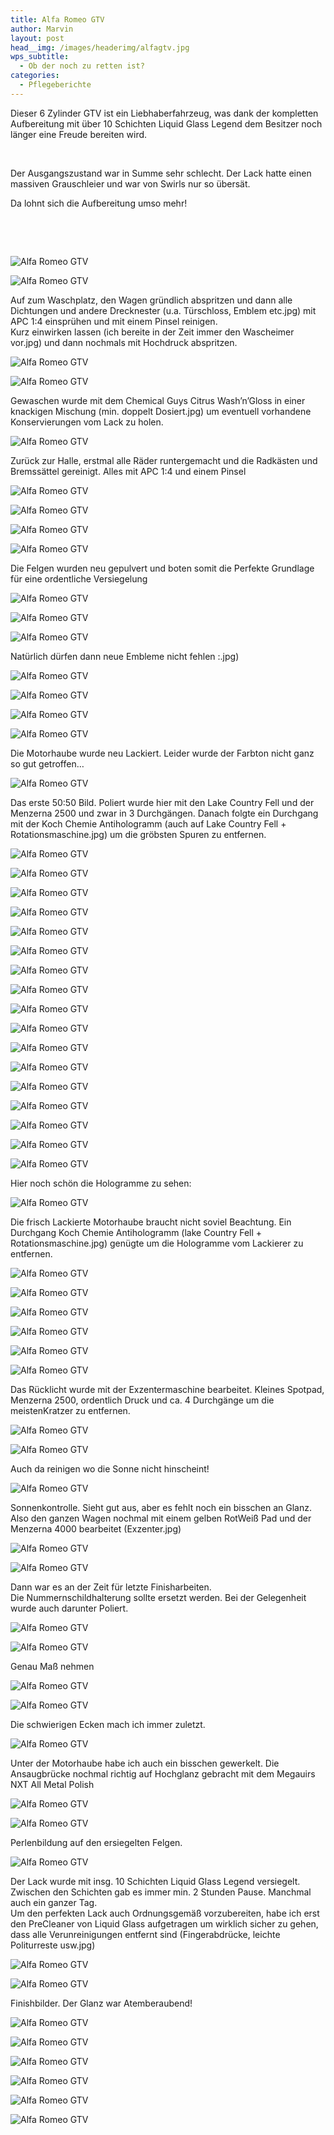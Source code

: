 ```yaml
---
title: Alfa Romeo GTV
author: Marvin
layout: post
head__img: /images/headerimg/alfagtv.jpg
wps_subtitle:
  - Ob der noch zu retten ist?
categories:
  - Pflegeberichte
---
```

Dieser 6 Zylinder GTV ist ein Liebhaberfahrzeug, was dank der kompletten Aufbereitung mit über 10 Schichten Liquid Glass Legend dem Besitzer noch länger eine Freude bereiten wird.

&nbsp;

Der Ausgangszustand war in Summe sehr schlecht. Der Lack hatte einen massiven Grauschleier und war von Swirls nur so übersät.

Da lohnt sich die Aufbereitung umso mehr!

&nbsp;

&nbsp;

![Alfa Romeo GTV](//s3.eu-central-1.amazonaws.com/glossbossimages/marvin/alfagtv/IMG_6054.jpg)

![Alfa Romeo GTV](//s3.eu-central-1.amazonaws.com/glossbossimages/marvin/alfagtv/IMG_6055.jpg)

Auf zum Waschplatz, den Wagen gründlich abspritzen und dann alle Dichtungen und andere Drecknester (u.a. Türschloss, Emblem etc.jpg) mit APC 1:4 einsprühen und mit einem Pinsel reinigen.  
Kurz einwirken lassen (ich bereite in der Zeit immer den Wascheimer vor.jpg) und dann nochmals mit Hochdruck abspritzen.

![Alfa Romeo GTV](//s3.eu-central-1.amazonaws.com/glossbossimages/marvin/alfagtv/IMG_6058.jpg)

![Alfa Romeo GTV](//s3.eu-central-1.amazonaws.com/glossbossimages/marvin/alfagtv/IMG_6059.jpg)

Gewaschen wurde mit dem Chemical Guys Citrus Wash&#8217;n&#8217;Gloss in einer knackigen Mischung (min. doppelt Dosiert.jpg) um eventuell vorhandene Konservierungen vom Lack zu holen.

![Alfa Romeo GTV](//s3.eu-central-1.amazonaws.com/glossbossimages/marvin/alfagtv/IMG_6061.jpg)

Zurück zur Halle, erstmal alle Räder runtergemacht und die Radkästen und Bremssättel gereinigt. Alles mit APC 1:4 und einem Pinsel

![Alfa Romeo GTV](//s3.eu-central-1.amazonaws.com/glossbossimages/marvin/alfagtv/IMG_6062.jpg)

![Alfa Romeo GTV](//s3.eu-central-1.amazonaws.com/glossbossimages/marvin/alfagtv/IMG_6063.jpg)

![Alfa Romeo GTV](//s3.eu-central-1.amazonaws.com/glossbossimages/marvin/alfagtv/IMG_6064.jpg)

![Alfa Romeo GTV](//s3.eu-central-1.amazonaws.com/glossbossimages/marvin/alfagtv/IMG_6065.jpg)

Die Felgen wurden neu gepulvert und boten somit die Perfekte Grundlage für eine ordentliche Versiegelung

![Alfa Romeo GTV](//s3.eu-central-1.amazonaws.com/glossbossimages/marvin/alfagtv/IMG_6067.jpg)

![Alfa Romeo GTV](//s3.eu-central-1.amazonaws.com/glossbossimages/marvin/alfagtv/IMG_6068.jpg)

![Alfa Romeo GTV](//s3.eu-central-1.amazonaws.com/glossbossimages/marvin/alfagtv/IMG_6069.jpg)

Natürlich dürfen dann neue Embleme nicht fehlen :.jpg)

![Alfa Romeo GTV](//s3.eu-central-1.amazonaws.com/glossbossimages/marvin/alfagtv/IMG_6070.jpg)

![Alfa Romeo GTV](//s3.eu-central-1.amazonaws.com/glossbossimages/marvin/alfagtv/IMG_6071.jpg)

![Alfa Romeo GTV](//s3.eu-central-1.amazonaws.com/glossbossimages/marvin/alfagtv/IMG_6072.jpg)

![Alfa Romeo GTV](//s3.eu-central-1.amazonaws.com/glossbossimages/marvin/alfagtv/IMG_6073.jpg)

Die Motorhaube wurde neu Lackiert. Leider wurde der Farbton nicht ganz so gut getroffen&#8230;

![Alfa Romeo GTV](//s3.eu-central-1.amazonaws.com/glossbossimages/marvin/alfagtv/IMG_6074.jpg)

Das erste 50:50 Bild. Poliert wurde hier mit den Lake Country Fell und der Menzerna 2500 und zwar in 3 Durchgängen. Danach folgte ein Durchgang mit der Koch Chemie Antihologramm (auch auf Lake Country Fell + Rotationsmaschine.jpg) um die gröbsten Spuren zu entfernen.

![Alfa Romeo GTV](//s3.eu-central-1.amazonaws.com/glossbossimages/marvin/alfagtv/IMG_6075.jpg)

![Alfa Romeo GTV](//s3.eu-central-1.amazonaws.com/glossbossimages/marvin/alfagtv/IMG_6078.jpg)

![Alfa Romeo GTV](//s3.eu-central-1.amazonaws.com/glossbossimages/marvin/alfagtv/IMG_6081.jpg)

![Alfa Romeo GTV](//s3.eu-central-1.amazonaws.com/glossbossimages/marvin/alfagtv/IMG_6082.jpg)

![Alfa Romeo GTV](//s3.eu-central-1.amazonaws.com/glossbossimages/marvin/alfagtv/IMG_6083.jpg)

![Alfa Romeo GTV](//s3.eu-central-1.amazonaws.com/glossbossimages/marvin/alfagtv/IMG_6085.jpg)

![Alfa Romeo GTV](//s3.eu-central-1.amazonaws.com/glossbossimages/marvin/alfagtv/IMG_6086.jpg)

![Alfa Romeo GTV](//s3.eu-central-1.amazonaws.com/glossbossimages/marvin/alfagtv/IMG_6098.jpg)

![Alfa Romeo GTV](//s3.eu-central-1.amazonaws.com/glossbossimages/marvin/alfagtv/IMG_6101.jpg)

![Alfa Romeo GTV](//s3.eu-central-1.amazonaws.com/glossbossimages/marvin/alfagtv/IMG_6104.jpg)

![Alfa Romeo GTV](//s3.eu-central-1.amazonaws.com/glossbossimages/marvin/alfagtv/IMG_6106.jpg)

![Alfa Romeo GTV](//s3.eu-central-1.amazonaws.com/glossbossimages/marvin/alfagtv/IMG_6107.jpg)

![Alfa Romeo GTV](//s3.eu-central-1.amazonaws.com/glossbossimages/marvin/alfagtv/IMG_6111.jpg)

![Alfa Romeo GTV](//s3.eu-central-1.amazonaws.com/glossbossimages/marvin/alfagtv/IMG_6112.jpg)

![Alfa Romeo GTV](//s3.eu-central-1.amazonaws.com/glossbossimages/marvin/alfagtv/IMG_6117.jpg)

![Alfa Romeo GTV](//s3.eu-central-1.amazonaws.com/glossbossimages/marvin/alfagtv/IMG_6118.jpg)

![Alfa Romeo GTV](//s3.eu-central-1.amazonaws.com/glossbossimages/marvin/alfagtv/IMG_6120.jpg)

Hier noch schön die Hologramme zu sehen:

![Alfa Romeo GTV](//s3.eu-central-1.amazonaws.com/glossbossimages/marvin/alfagtv/IMG_6211.JPG)

Die frisch Lackierte Motorhaube braucht nicht soviel Beachtung. Ein Durchgang Koch Chemie Antihologramm (lake Country Fell + Rotationsmaschine.jpg) genügte um die Hologramme vom Lackierer zu entfernen.

![Alfa Romeo GTV](//s3.eu-central-1.amazonaws.com/glossbossimages/marvin/alfagtv/IMG_6212.JPG)

![Alfa Romeo GTV](//s3.eu-central-1.amazonaws.com/glossbossimages/marvin/alfagtv/IMG_6213.JPG)

![Alfa Romeo GTV](//s3.eu-central-1.amazonaws.com/glossbossimages/marvin/alfagtv/IMG_6216.JPG)

![Alfa Romeo GTV](//s3.eu-central-1.amazonaws.com/glossbossimages/marvin/alfagtv/IMG_6220.JPG)

![Alfa Romeo GTV](//s3.eu-central-1.amazonaws.com/glossbossimages/marvin/alfagtv/IMG_6221.JPG)

![Alfa Romeo GTV](//s3.eu-central-1.amazonaws.com/glossbossimages/marvin/alfagtv/IMG_6226.JPG)

Das Rücklicht wurde mit der Exzentermaschine bearbeitet. Kleines Spotpad, Menzerna 2500, ordentlich Druck und ca. 4 Durchgänge um die meistenKratzer zu entfernen.

![Alfa Romeo GTV](//s3.eu-central-1.amazonaws.com/glossbossimages/marvin/alfagtv/IMG_6227.JPG)

![Alfa Romeo GTV](//s3.eu-central-1.amazonaws.com/glossbossimages/marvin/alfagtv/IMG_6228.JPG)

Auch da reinigen wo die Sonne nicht hinscheint! 

![Alfa Romeo GTV](//s3.eu-central-1.amazonaws.com/glossbossimages/marvin/alfagtv/IMG_6237.JPG)

Sonnenkontrolle. Sieht gut aus, aber es fehlt noch ein bisschen an Glanz. Also den ganzen Wagen nochmal mit einem gelben RotWeiß Pad und der Menzerna 4000 bearbeitet (Exzenter.jpg)

![Alfa Romeo GTV](//s3.eu-central-1.amazonaws.com/glossbossimages/marvin/alfagtv/IMG_6506.jpg)

![Alfa Romeo GTV](//s3.eu-central-1.amazonaws.com/glossbossimages/marvin/alfagtv/IMG_6509.jpg)

Dann war es an der Zeit für letzte Finisharbeiten.  
Die Nummernschildhalterung sollte ersetzt werden. Bei der Gelegenheit wurde auch darunter Poliert.

![Alfa Romeo GTV](//s3.eu-central-1.amazonaws.com/glossbossimages/marvin/alfagtv/IMG_6555.jpg)

![Alfa Romeo GTV](//s3.eu-central-1.amazonaws.com/glossbossimages/marvin/alfagtv/IMG_6556.jpg)

Genau Maß nehmen

![Alfa Romeo GTV](//s3.eu-central-1.amazonaws.com/glossbossimages/marvin/alfagtv/IMG_6557.jpg)

![Alfa Romeo GTV](//s3.eu-central-1.amazonaws.com/glossbossimages/marvin/alfagtv/IMG_6558.jpg)

Die schwierigen Ecken mach ich immer zuletzt.

![Alfa Romeo GTV](//s3.eu-central-1.amazonaws.com/glossbossimages/marvin/alfagtv/IMG_6562.jpg)

Unter der Motorhaube habe ich auch ein bisschen gewerkelt. Die Ansaugbrücke nochmal richtig auf Hochglanz gebracht mit dem Megauirs NXT All Metal Polish

![Alfa Romeo GTV](//s3.eu-central-1.amazonaws.com/glossbossimages/marvin/alfagtv/IMG_6563.jpg)

![Alfa Romeo GTV](//s3.eu-central-1.amazonaws.com/glossbossimages/marvin/alfagtv/IMG_6564.jpg)

Perlenbildung auf den ersiegelten Felgen.

![Alfa Romeo GTV](//s3.eu-central-1.amazonaws.com/glossbossimages/marvin/alfagtv/IMG_6582.jpg)

Der Lack wurde mit insg. 10 Schichten Liquid Glass Legend versiegelt. Zwischen den Schichten gab es immer min. 2 Stunden Pause. Manchmal auch ein ganzer Tag.  
Um den perfekten Lack auch Ordnungsgemäß vorzubereiten, habe ich erst den PreCleaner von Liquid Glass aufgetragen um wirklich sicher zu gehen, dass alle Verunreinigungen entfernt sind (Fingerabdrücke, leichte Politurreste usw.jpg)

![Alfa Romeo GTV](//s3.eu-central-1.amazonaws.com/glossbossimages/marvin/alfagtv/IMG_6584.jpg)

![Alfa Romeo GTV](//s3.eu-central-1.amazonaws.com/glossbossimages/marvin/alfagtv/IMG_6583.jpg)

Finishbilder. Der Glanz war Atemberaubend!

![Alfa Romeo GTV](//s3.eu-central-1.amazonaws.com/glossbossimages/marvin/alfagtv/IMG_6657.jpg)

![Alfa Romeo GTV](//s3.eu-central-1.amazonaws.com/glossbossimages/marvin/alfagtv/IMG_6671.jpg)

![Alfa Romeo GTV](//s3.eu-central-1.amazonaws.com/glossbossimages/marvin/alfagtv/IMG_6680.jpg)

![Alfa Romeo GTV](//s3.eu-central-1.amazonaws.com/glossbossimages/marvin/alfagtv/IMG_6686.jpg)

![Alfa Romeo GTV](//s3.eu-central-1.amazonaws.com/glossbossimages/marvin/alfagtv/IMG_6698.jpg)

![Alfa Romeo GTV](//s3.eu-central-1.amazonaws.com/glossbossimages/marvin/alfagtv/IMG_6713.jpg)
